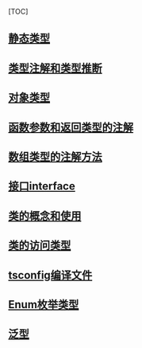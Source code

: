 [TOC]

## [静态类型](./静态类型.ts)

## [类型注解和类型推断](类型注解和类型推断.ts)

## [对象类型](./对象类型)

## [函数参数和返回类型的注解](./函数参数和返回类型的注解)

## [数组类型的注解方法](./数组类型的注解方法)

## [接口interface](./接口interface.ts)

## [类的概念和使用](./类的概念和使用.ts)

## [类的访问类型](./类的访问类型.ts)

## [tsconfig编译文件](./tsconfig编译文件.ts)

## [Enum枚举类型](./Enum枚举类型.ts)

## [泛型](./泛型.ts)




